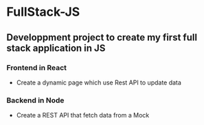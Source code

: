# FullStack-JS

## Developpment project to create my first full stack application in JS

### Frontend in React
* Create a dynamic page which use Rest API to update data

### Backend in Node
* Create a REST API that fetch data from a Mock
